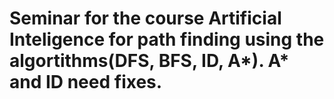 # Seminar for the course Artificial Inteligence for path finding using the algortithms(DFS, BFS, ID, A*). A* and ID need fixes.
